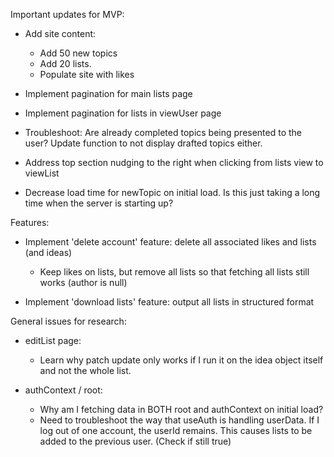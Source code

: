 Important updates for MVP:

- Add site content:
    - Add 50 new topics
    - Add 20 lists. 
    - Populate site with likes

- Implement pagination for main lists page
- Implement pagination for lists in viewUser page

- Troubleshoot: Are already completed topics being presented to the user? Update function to not display drafted topics either.

- Address top section nudging to the right when clicking from lists view to viewList

- Decrease load time for newTopic on initial load. Is this just taking a long time when the server is starting up?



Features:

- Implement 'delete account' feature: delete all associated likes and lists (and ideas)
    - Keep likes on lists, but remove all lists so that fetching all lists still works (author is null)

- Implement 'download lists' feature: output all lists in structured format


General issues for research:
- editList page:
    - Learn why patch update only works if I run it on the idea object itself and not the whole list. 

- authContext / root:
    - Why am I fetching data in BOTH root and authContext on initial load?
    - Need to troubleshoot the way that useAuth is handling userData. 
        If I log out of one account, the userId remains. This causes lists to be added to the previous user. (Check if still true)

